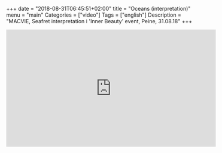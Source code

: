 +++
date = "2018-08-31T06:45:51+02:00"
title = "Oceans (interpretation)"
menu = "main"
Categories = ["video"]
Tags = ["english"]
Description = "MACVIE, Seafret interpretation ǀ 'Inner Beauty' event, Peine, 31.08.18"
+++


<iframe width="560" height="315" src="https://www.youtube.com/embed/gQGv0rkOR7k?rel=0&amp;showinfo=0" frameborder="0" allow="autoplay; encrypted-media" allowfullscreen></iframe>


